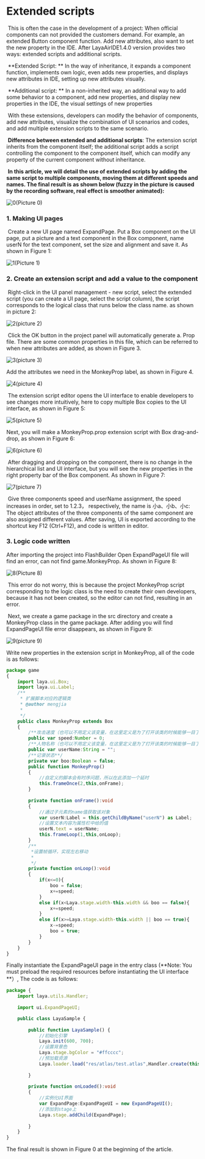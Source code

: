 # Extended scripts

​	This is often the case in the development of a project: When official components can not provided the customers demand. For example, an extended Button component function. Add new attributes, also want to set the new property in the IDE. After LayaAirIDE1.4.0 version provides two ways: extended scripts and additional scripts.

​	**Extended Script: ** In the way of inheritance, it expands a component function, implements own logic, even adds new properties, and displays new attributes in IDE, setting up new attributes visually.

​	**Additional script: ** In a non-inherited way, an additional way to add some behavior to a component, add new properties, and display new properties in the IDE, the visual settings of new properties	

​	With these extensions, developers can modify the behavior of components, add new attributes, visualize the combination of UI scenarios and codes, and add multiple extension scripts to the same scenario.

​	**Difference between extended and additional scripts**: The extension script inherits from the component itself; the additional script adds a script controlling the component to the component itself, which can modify any property of the current component without inheritance.

​	**In this article, we will detail the use of extended scripts by adding the same script to multiple components, moving them at different speeds and names. The final result is as shown below (fuzzy in the picture is caused by the recording software, real effect is smoother animated):**

![0](img\0.gif)(Picture 0)

### 1. Making UI pages

​	Create a new UI page named ExpandPage. Put a Box component on the UI page, put a picture and a text component in the Box component, name userN for the text component, set the size and alignment and save it. As shown in Figure 1:

![1](img\1.png)(Picture 1)



### 2. Create an extension script and add a value to the component

​	Right-click in the UI panel management - new script, select the extended script (you can create a UI page, select the script column), the script corresponds to the logical class that runs below the class name. as shown in picture 2:

![2](img\2.png)(picture 2)

​	Click the OK button in the project panel will automatically generate a. Prop file. There are some common properties in this file, which can be referred to when new attributes are added, as shown in Figure 3.

![3](img\3.png)(picture 3)

Add the attributes we need in the MonkeyProp label, as shown in Figure 4.

![4](img\4.png)(picture 4)

​	The extension script editor opens the UI interface to enable developers to see changes more intuitively, here to copy multiple Box copies to the UI interface, as shown in Figure 5:

![5](img\5.png)(picture 5)

Next, you will make a MonkeyProp.prop extension script with Box drag-and-drop, as shown in Figure 6:

![6](img\6.gif)(picture 6)

​	After dragging and dropping on the component, there is no change in the hierarchical list and UI interface, but you will see the new properties in the right property bar of the Box component. As shown in Figure 7:

![7](img\7.png)(picture 7)

​	Give three components speed and userName assignment, the speed increases in order, set to 1.2.3， respectively, the name is 小a、小b、小c: The object attributes of the three components of the same component are also assigned different values. After saving, UI is exported according to the shortcut key F12 (Ctrl+F12), and code is written in editor.



### 3. Logic code written

After importing the project into FlashBuilder Open ExpandPageUI file will find an error, can not find game.MonkeyProp. As shown in Figure 8:

![8](img\8.png)(Picture 8)

​	This error do not worry, this is because the project MonkeyProp script corresponding to the logic class is the need to create their own developers, because it has not been created, so the editor can not find, resulting in an error.

​	Next, we create a game package in the src directory and create a MonkeyProp class in the game package. After adding you will find ExpandPageUI file error disappears, as shown in Figure 9:

![9](img\9.png)(picture 9)

Write new properties in the extension script in MonkeyProp, all of the code is as follows:

```typescript
package game
{
	import laya.ui.Box;
	import laya.ui.Label;
	/**
	 * 扩展脚本对应的逻辑类
	 * @author mengjia
	 * 
	 */
	public class MonkeyProp extends Box
	{
		/**攻击速度（也可以不用定义该变量，在这里定义是为了打开该类的时候能够一目了然的看到对应的脚本中添加了哪些属性）**/
		public var speed:Number = 0;
		/**人物名称（也可以不用定义该变量，在这里定义是为了打开该类的时候能够一目了然的看到对应的脚本中添加了哪些属性）**/
		public var userName:String = "";
		/**记录状态**/		
		private var boo:Boolean = false;
		public function MonkeyProp()
		{
			//自定义的脚本会有时序问题，所以在此添加一个延时
			this.frameOnce(2,this,onFrame);
		}
		
		private function onFrame():void
		{
			//通过子元素的name值获取该对象
			var userN:Label = this.getChildByName("userN") as Label;
			//设置文本内容为属性栏中给的值
			userN.text = userName;
			this.frameLoop(1,this,onLoop);
		}
		/**
		 *设置帧循环，实现左右移动 
		 * 
		 */		
		private function onLoop():void
		{
			if(x<=0){
				boo = false;
				x+=speed;
			}
			else if(x<Laya.stage.width-this.width && boo == false){
				x+=speed;
			}
			else if(x>=Laya.stage.width-this.width || boo == true){
				x-=speed;
				boo = true;
			}
		}
	}
}
```

Finally instantiate the ExpandPageUI page in the entry class (**Note: You must preload the required resources before instantiating the UI interface  **）, The code is as follows:

```typescript
package {
	import laya.utils.Handler;
	
	import ui.ExpandPageUI;

	public class LayaSample {
		
		public function LayaSample() {
			//初始化引擎
			Laya.init(600, 700);
			//设置背景色
			Laya.stage.bgColor = "#ffcccc";
			//预加载资源
			Laya.loader.load("res/atlas/test.atlas",Handler.create(this,onLoaded));
			
		}		
		
		private function onLoaded():void
		{
			//实例化UI界面
			var ExpandPage:ExpandPageUI = new ExpandPageUI();
			//添加到stage上
			Laya.stage.addChild(ExpandPage);
			
		}
	}
}
```

The final result is shown in Figure 0 at the beginning of the article.



